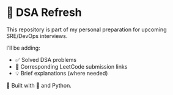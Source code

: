 # 🧠 DSA Refresh

This repository is part of my personal preparation for upcoming SRE/DevOps interviews.

I’ll be adding:
- ✅ Solved DSA problems
- 🔗 Corresponding LeetCode submission links
- 💡 Brief explanations (where needed)


🔐 Built with 💪 and Python.
